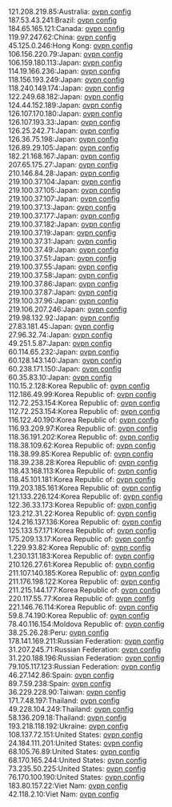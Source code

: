 121.208.219.85:Australia: [ovpn config](vpn/121_208_219_85.ovpn)  
187.53.43.241:Brazil: [ovpn config](vpn/187_53_43_241.ovpn)  
184.65.165.121:Canada: [ovpn config](vpn/184_65_165_121.ovpn)  
119.97.247.62:China: [ovpn config](vpn/119_97_247_62.ovpn)  
45.125.0.246:Hong Kong: [ovpn config](vpn/45_125_0_246.ovpn)  
106.156.220.79:Japan: [ovpn config](vpn/106_156_220_79.ovpn)  
106.159.180.113:Japan: [ovpn config](vpn/106_159_180_113.ovpn)  
114.19.166.236:Japan: [ovpn config](vpn/114_19_166_236.ovpn)  
118.156.193.249:Japan: [ovpn config](vpn/118_156_193_249.ovpn)  
118.240.149.174:Japan: [ovpn config](vpn/118_240_149_174.ovpn)  
122.249.68.182:Japan: [ovpn config](vpn/122_249_68_182.ovpn)  
124.44.152.189:Japan: [ovpn config](vpn/124_44_152_189.ovpn)  
126.107.170.180:Japan: [ovpn config](vpn/126_107_170_180.ovpn)  
126.107.193.33:Japan: [ovpn config](vpn/126_107_193_33.ovpn)  
126.25.242.71:Japan: [ovpn config](vpn/126_25_242_71.ovpn)  
126.36.75.198:Japan: [ovpn config](vpn/126_36_75_198.ovpn)  
126.89.29.105:Japan: [ovpn config](vpn/126_89_29_105.ovpn)  
182.21.168.167:Japan: [ovpn config](vpn/182_21_168_167.ovpn)  
207.65.175.27:Japan: [ovpn config](vpn/207_65_175_27.ovpn)  
210.146.84.28:Japan: [ovpn config](vpn/210_146_84_28.ovpn)  
219.100.37.104:Japan: [ovpn config](vpn/219_100_37_104.ovpn)  
219.100.37.105:Japan: [ovpn config](vpn/219_100_37_105.ovpn)  
219.100.37.107:Japan: [ovpn config](vpn/219_100_37_107.ovpn)  
219.100.37.13:Japan: [ovpn config](vpn/219_100_37_13.ovpn)  
219.100.37.177:Japan: [ovpn config](vpn/219_100_37_177.ovpn)  
219.100.37.182:Japan: [ovpn config](vpn/219_100_37_182.ovpn)  
219.100.37.19:Japan: [ovpn config](vpn/219_100_37_19.ovpn)  
219.100.37.31:Japan: [ovpn config](vpn/219_100_37_31.ovpn)  
219.100.37.49:Japan: [ovpn config](vpn/219_100_37_49.ovpn)  
219.100.37.51:Japan: [ovpn config](vpn/219_100_37_51.ovpn)  
219.100.37.55:Japan: [ovpn config](vpn/219_100_37_55.ovpn)  
219.100.37.58:Japan: [ovpn config](vpn/219_100_37_58.ovpn)  
219.100.37.86:Japan: [ovpn config](vpn/219_100_37_86.ovpn)  
219.100.37.87:Japan: [ovpn config](vpn/219_100_37_87.ovpn)  
219.100.37.96:Japan: [ovpn config](vpn/219_100_37_96.ovpn)  
219.106.207.246:Japan: [ovpn config](vpn/219_106_207_246.ovpn)  
219.98.132.92:Japan: [ovpn config](vpn/219_98_132_92.ovpn)  
27.83.181.45:Japan: [ovpn config](vpn/27_83_181_45.ovpn)  
27.96.32.74:Japan: [ovpn config](vpn/27_96_32_74.ovpn)  
49.251.5.87:Japan: [ovpn config](vpn/49_251_5_87.ovpn)  
60.114.65.232:Japan: [ovpn config](vpn/60_114_65_232.ovpn)  
60.128.143.140:Japan: [ovpn config](vpn/60_128_143_140.ovpn)  
60.238.171.150:Japan: [ovpn config](vpn/60_238_171_150.ovpn)  
60.35.83.10:Japan: [ovpn config](vpn/60_35_83_10.ovpn)  
110.15.2.128:Korea Republic of: [ovpn config](vpn/110_15_2_128.ovpn)  
112.186.49.99:Korea Republic of: [ovpn config](vpn/112_186_49_99.ovpn)  
112.72.253.154:Korea Republic of: [ovpn config](vpn/112_72_253_154.ovpn)  
112.72.253.154:Korea Republic of: [ovpn config](vpn/112_72_253_154.ovpn)  
116.122.40.190:Korea Republic of: [ovpn config](vpn/116_122_40_190.ovpn)  
116.93.209.97:Korea Republic of: [ovpn config](vpn/116_93_209_97.ovpn)  
118.36.191.202:Korea Republic of: [ovpn config](vpn/118_36_191_202.ovpn)  
118.38.109.62:Korea Republic of: [ovpn config](vpn/118_38_109_62.ovpn)  
118.38.99.85:Korea Republic of: [ovpn config](vpn/118_38_99_85.ovpn)  
118.39.238.28:Korea Republic of: [ovpn config](vpn/118_39_238_28.ovpn)  
118.43.168.113:Korea Republic of: [ovpn config](vpn/118_43_168_113.ovpn)  
118.45.101.181:Korea Republic of: [ovpn config](vpn/118_45_101_181.ovpn)  
119.203.185.161:Korea Republic of: [ovpn config](vpn/119_203_185_161.ovpn)  
121.133.226.124:Korea Republic of: [ovpn config](vpn/121_133_226_124.ovpn)  
122.36.33.173:Korea Republic of: [ovpn config](vpn/122_36_33_173.ovpn)  
123.212.31.22:Korea Republic of: [ovpn config](vpn/123_212_31_22.ovpn)  
124.216.137.136:Korea Republic of: [ovpn config](vpn/124_216_137_136.ovpn)  
125.133.57.171:Korea Republic of: [ovpn config](vpn/125_133_57_171.ovpn)  
175.209.13.17:Korea Republic of: [ovpn config](vpn/175_209_13_17.ovpn)  
1.229.93.82:Korea Republic of: [ovpn config](vpn/1_229_93_82.ovpn)  
1.230.131.183:Korea Republic of: [ovpn config](vpn/1_230_131_183.ovpn)  
210.126.27.61:Korea Republic of: [ovpn config](vpn/210_126_27_61.ovpn)  
211.107.140.185:Korea Republic of: [ovpn config](vpn/211_107_140_185.ovpn)  
211.176.198.122:Korea Republic of: [ovpn config](vpn/211_176_198_122.ovpn)  
211.215.144.177:Korea Republic of: [ovpn config](vpn/211_215_144_177.ovpn)  
220.117.55.77:Korea Republic of: [ovpn config](vpn/220_117_55_77.ovpn)  
221.146.76.114:Korea Republic of: [ovpn config](vpn/221_146_76_114.ovpn)  
59.8.74.190:Korea Republic of: [ovpn config](vpn/59_8_74_190.ovpn)  
78.40.116.154:Moldova Republic of: [ovpn config](vpn/78_40_116_154.ovpn)  
38.25.26.28:Peru: [ovpn config](vpn/38_25_26_28.ovpn)  
178.141.169.211:Russian Federation: [ovpn config](vpn/178_141_169_211.ovpn)  
31.207.245.71:Russian Federation: [ovpn config](vpn/31_207_245_71.ovpn)  
31.220.188.196:Russian Federation: [ovpn config](vpn/31_220_188_196.ovpn)  
79.105.117.123:Russian Federation: [ovpn config](vpn/79_105_117_123.ovpn)  
46.27.142.86:Spain: [ovpn config](vpn/46_27_142_86.ovpn)  
89.7.59.238:Spain: [ovpn config](vpn/89_7_59_238.ovpn)  
36.229.228.90:Taiwan: [ovpn config](vpn/36_229_228_90.ovpn)  
171.7.48.197:Thailand: [ovpn config](vpn/171_7_48_197.ovpn)  
49.228.104.249:Thailand: [ovpn config](vpn/49_228_104_249.ovpn)  
58.136.209.18:Thailand: [ovpn config](vpn/58_136_209_18.ovpn)  
193.218.118.192:Ukraine: [ovpn config](vpn/193_218_118_192.ovpn)  
108.137.72.151:United States: [ovpn config](vpn/108_137_72_151.ovpn)  
24.184.111.201:United States: [ovpn config](vpn/24_184_111_201.ovpn)  
68.105.76.89:United States: [ovpn config](vpn/68_105_76_89.ovpn)  
68.170.165.244:United States: [ovpn config](vpn/68_170_165_244.ovpn)  
73.235.50.225:United States: [ovpn config](vpn/73_235_50_225.ovpn)  
76.170.100.190:United States: [ovpn config](vpn/76_170_100_190.ovpn)  
183.80.157.22:Viet Nam: [ovpn config](vpn/183_80_157_22.ovpn)  
42.118.2.10:Viet Nam: [ovpn config](vpn/42_118_2_10.ovpn)  

